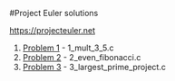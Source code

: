 #Project Euler solutions

https://projecteuler.net

1. [Problem 1](https://projecteuler.net/problem=1) - 1_mult_3_5.c
2. [Problem 2](https://projecteuler.net/problem=2) - 2_even_fibonacci.c
3. [Problem 3](https://projecteuler.net/problem=3) - 3_largest_prime_project.c

